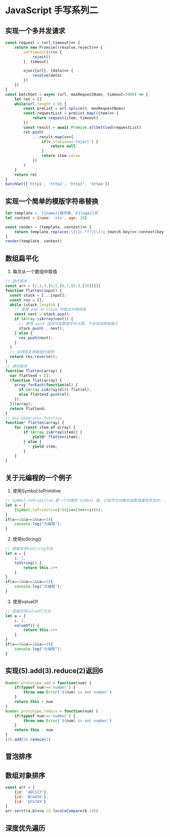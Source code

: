 # JavaScript 手写系列二

## 实现一个多并发请求
```js
const request = (url,timeout)=> {
    return new Promsie((resolve,reject)=> {
        setTimeout(()=> {
            reject()
        }, timeout)

        ajax({url}, (data)=> {
            resolve(data)
        })
    })
}
const batchGet = async (url, maxRequestNums, timeout=3000) => {
    let ret = []
    while(url.length > 0) {
        const preList = url.splice(0, maxRequestNums)
        const requestList = preList.map((item)=> {
            return request(item, timeout)
        })
        const result = await Promise.allSettled(requestList)
        ret.push(
            ...result.map(v=>{
                if(v.status==='reject') {
                    return null
                }
                return item.value
            })
        )
    }
    return ret
}
batchGet(['http1', 'http2', 'http3', 'http4'])
```

<!-- ```js

async function bingFa(urlList,maxNum=1000){
  if(urlList.length>0){
    let len = Math.min(urlList.length,maxNum);
    let arr = urlList.slice(0,len);
    let urlRes = arr.map((item) => {
       return new Promise((resolve,reject) => {
         resolve(item)
       })
    });
    let res = await Promise.all(urlRes)
    return res;
  }

  return [];
}
bingFa(['1','2','3','4','5','6','7','8','9','10','11','12'],11)
``` -->
## 实现一个简单的模版字符串替换

```js
let template = `{{name}}很厉害，才{{age}}岁`
let context = {name: 'xxx', age: 20}

const render = (template, context)=> {
    return template.replace(/\{\{(.*?)\}\}/g,(match,key)=> context[key.trim()])
}
render(template, context)
```
## 数组扁平化
1. 每次从一个数组中取值
```js
// 迭代版本
const arr = [1,2,3,[4,5,[6,7,[8,9,[10]]]]]
function flatten(input) {
  const stack = [...input];
  const res = [];
  while (stack.length) {
    // 使用 pop 从 stack 中取出并移除值
    const next = stack.pop();
    if (Array.isArray(next)) {
      // 使用 push 送回内层数组中的元素，不会改动原始输入
      stack.push(...next);
    } else {
      res.push(next);
    }
  }
  // 反转恢复原数组的顺序
  return res.reverse();
}
// 递归版本
function flatten(array) {
  var flattend = [];
  (function flat(array) {
    array.forEach(function(el) {
      if (Array.isArray(el)) flat(el);
      else flattend.push(el);
    });
  })(array);
  return flattend;
}
// Use Generator function
function* flatten(array) {
    for (const item of array) {
        if (Array.isArray(item)) {
            yield* flatten(item);
        } else {
            yield item;
        }
    }
}
```
## 关于元编程的一个例子
1. 使用Symbol.toPrimitive
```js
// Symbol.toPrimitive 是一个内置的 Symbol 值，它是作为对象的函数值属性存在的，当一个对象转换为对应的原始值时，会调用此函数。
let a = {
    [Symbol.toPrimitive]:((i)=>()=>++i)(0);
}
if(a==1&&a==2&&a==3){
    console.log("元编程");
}
```
2. 使用toString()
```js
// 直接改写toString方法
let a = {
    i: 1,
    toString() {
        return this.i++
    }
}
if(a==1&&a==2&&a==3){
    console.log("元编程");
}
```
3. 使用valueOf
```js
// 直接改写valueOf方法
let a = {
    i: 1,
    valueOf() {
        return this.i++
    }
}
if(a==1&&a==2&&a==3){
    console.log("元编程");
}
```

## 实现(5).add(3).reduce(2)返回6

```js
Number.prototype.add = function(num) {
    if(typeof num!=='number') {
        throw new Error(`${num} is not number`)
    }
    return this + num
}
Number.prototype.reduce = function(num) {
    if(typeof num!=='number') {
        throw new Error(`${num} is not number`)
    }
    return this - num
}
(5).add(3).reduce(2)
```
## 冒泡排序

## 数组对象排序

```js
const arr = [
    {id: 'ABC123'},
    {id: 'BCA456'},
    {id: 'EFG789'}
]
arr.sort((a,b)=>a.id.localeCompare(b.id))
```

## 深度优先遍历

